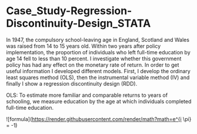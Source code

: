 # Case_Study-Regression-Discontinuity-Design_STATA
In 1947, the compulsory school-leaving age in England, Scotland and Wales was raised from 14 to 15 years old. Within two years after policy implementation, the proportion of individuals who left full-time education by age 14 fell to less than 10 percent. I investigate whether this government policy has had any effect on the monetary rate of return. In order to get useful information I developed different models.  First, I develop the ordinary least squares method (OLS), then the instrumental variable method (IV) and finally I show a regression discontinuity design (RDD).

OLS: To estimate more familiar and comparable returns to years of schooling, we measure education by the age at which individuals completed full-time education.


![formula](https://render.githubusercontent.com/render/math?math=e^{i \pi} = -1)
